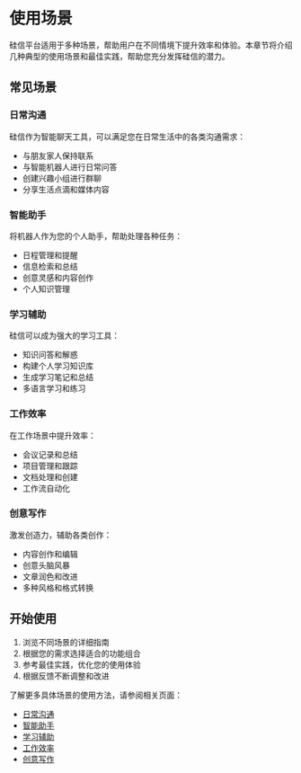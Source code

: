 # 使用场景

硅信平台适用于多种场景，帮助用户在不同情境下提升效率和体验。本章节将介绍几种典型的使用场景和最佳实践，帮助您充分发挥硅信的潜力。

## 常见场景

### 日常沟通

硅信作为智能聊天工具，可以满足您在日常生活中的各类沟通需求：

- 与朋友家人保持联系
- 与智能机器人进行日常问答
- 创建兴趣小组进行群聊
- 分享生活点滴和媒体内容

### 智能助手

将机器人作为您的个人助手，帮助处理各种任务：

- 日程管理和提醒
- 信息检索和总结
- 创意灵感和内容创作
- 个人知识管理

### 学习辅助

硅信可以成为强大的学习工具：

- 知识问答和解惑
- 构建个人学习知识库
- 生成学习笔记和总结
- 多语言学习和练习

### 工作效率

在工作场景中提升效率：

- 会议记录和总结
- 项目管理和跟踪
- 文档处理和创建
- 工作流自动化

### 创意写作

激发创造力，辅助各类创作：

- 内容创作和编辑
- 创意头脑风暴
- 文章润色和改进
- 多种风格和格式转换

## 开始使用

1. 浏览不同场景的详细指南
2. 根据您的需求选择适合的功能组合
3. 参考最佳实践，优化您的使用体验
4. 根据反馈不断调整和改进

了解更多具体场景的使用方法，请参阅相关页面：

- [日常沟通](./daily.md)
- [智能助手](./assistant.md)
- [学习辅助](./learning.md)
- [工作效率](./productivity.md)
- [创意写作](./writing.md)
